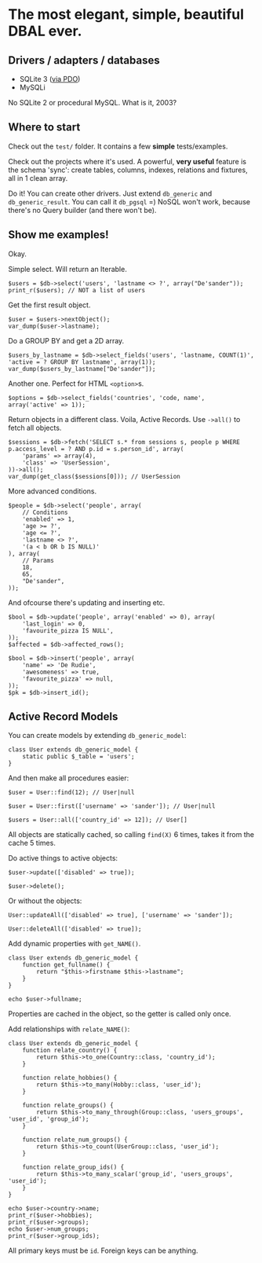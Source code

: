 The most elegant, simple, beautiful DBAL ever.
====


Drivers / adapters / databases
----

* SQLite 3 ([via PDO](http://nl3.php.net/manual/en/ref.pdo-sqlite.php))
* MySQLi

No SQLite 2 or procedural MySQL. What is it, 2003?


Where to start
----

Check out the `test/` folder. It contains a few **simple** tests/examples.

Check out the projects where it's used. A powerful, **very useful** feature
is the schema 'sync': create tables, columns, indexes, relations and fixtures,
all in 1 clean array.

Do it! You can create other drivers. Just extend `db_generic` and
`db_generic_result`. You can call it `db_pgsql` =) NoSQL won't work, because
there's no Query builder (and there won't be).


Show me examples!
----

Okay.

Simple select. Will return an Iterable.

	$users = $db->select('users', 'lastname <> ?', array("De'sander"));
	print_r($users); // NOT a list of users

Get the first result object.

	$user = $users->nextObject();
	var_dump($user->lastname);

Do a GROUP BY and get a 2D array.

	$users_by_lastname = $db->select_fields('users', 'lastname, COUNT(1)', 'active = ? GROUP BY lastname', array(1));
	var_dump($users_by_lastname["De'sander"]);

Another one. Perfect for HTML `<option>`s.

	$options = $db->select_fields('countries', 'code, name', array('active' => 1));

Return objects in a different class. Voila, Active Records. Use `->all()` to fetch all objects.

	$sessions = $db->fetch('SELECT s.* from sessions s, people p WHERE p.access_level = ? AND p.id = s.person_id', array(
		'params' => array(4),
		'class' => 'UserSession',
	))->all();
	var_dump(get_class($sessions[0])); // UserSession

More advanced conditions.

	$people = $db->select('people', array(
		// Conditions
		'enabled' => 1,
		'age >= ?',
		'age <= ?',
		'lastname <> ?',
		'(a < b OR b IS NULL)'
	), array(
		// Params
		18,
		65,
		"De'sander",
	));

And ofcourse there's updating and inserting etc.

	$bool = $db->update('people', array('enabled' => 0), array(
		'last_login' => 0,
		'favourite_pizza IS NULL',
	));
	$affected = $db->affected_rows();
	
	$bool = $db->insert('people', array(
		'name' => 'De Rudie',
		'awesomeness' => true,
		'favourite_pizza' => null,
	));
	$pk = $db->insert_id();


Active Record Models
----

You can create models by extending `db_generic_model`:

	class User extends db_generic_model {
		static public $_table = 'users';
	}

And then make all procedures easier:

	$user = User::find(12); // User|null

	$user = User::first(['username' => 'sander']); // User|null
	
	$users = User::all(['country_id' => 12]); // User[]

All objects are statically cached, so calling `find(X)` 6 times, takes it from the cache 5 times.

Do active things to active objects:

	$user->update(['disabled' => true]);

	$user->delete();

Or without the objects:

	User::updateAll(['disabled' => true], ['username' => 'sander']);

	User::deleteAll(['disabled' => true]);

Add dynamic properties with `get_NAME()`.

	class User extends db_generic_model {
		function get_fullname() {
			return "$this->firstname $this->lastname";
		}
	}

	echo $user->fullname;

Properties are cached in the object, so the getter is called only once.

Add relationships with `relate_NAME()`:

	class User extends db_generic_model {
		function relate_country() {
			return $this->to_one(Country::class, 'country_id');
		}

		function relate_hobbies() {
			return $this->to_many(Hobby::class, 'user_id');
		}

		function relate_groups() {
			return $this->to_many_through(Group::class, 'users_groups', 'user_id', 'group_id');
		}

		function relate_num_groups() {
			return $this->to_count(UserGroup::class, 'user_id');
		}

		function relate_group_ids() {
			return $this->to_many_scalar('group_id', 'users_groups', 'user_id');
		}
	}

	echo $user->country->name;
	print_r($user->hobbies);
	print_r($user->groups);
	echo $user->num_groups;
	print_r($user->group_ids);

All primary keys must be `id`. Foreign keys can be anything.
